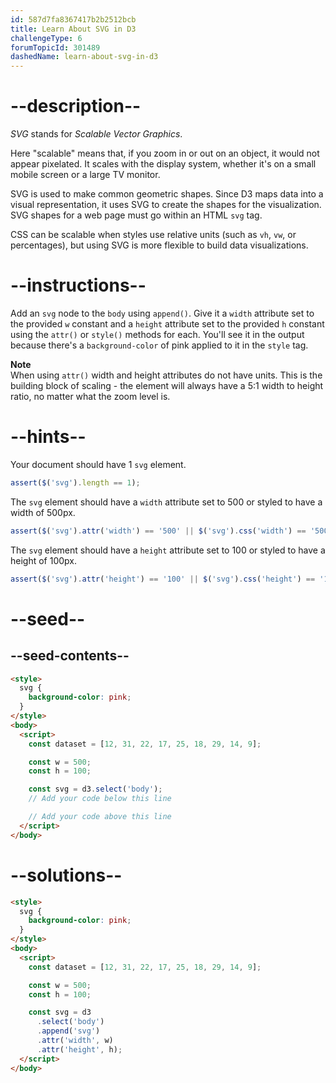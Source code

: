 ```yaml
---
id: 587d7fa8367417b2b2512bcb
title: Learn About SVG in D3
challengeType: 6
forumTopicId: 301489
dashedName: learn-about-svg-in-d3
---
```


# --description--

<dfn>SVG</dfn> stands for <dfn>Scalable Vector Graphics</dfn>.

Here "scalable" means that, if you zoom in or out on an object, it would not appear pixelated. It scales with the display system, whether it's on a small mobile screen or a large TV monitor.

SVG is used to make common geometric shapes. Since D3 maps data into a visual representation, it uses SVG to create the shapes for the visualization. SVG shapes for a web page must go within an HTML `svg` tag.

CSS can be scalable when styles use relative units (such as `vh`, `vw`, or percentages), but using SVG is more flexible to build data visualizations.

# --instructions--

Add an `svg` node to the `body` using `append()`. Give it a `width` attribute set to the provided `w` constant and a `height` attribute set to the provided `h` constant using the `attr()` or `style()` methods for each. You'll see it in the output because there's a `background-color` of pink applied to it in the `style` tag.

**Note**  
When using `attr()` width and height attributes do not have units. This is the building block of scaling - the element will always have a 5:1 width to height ratio, no matter what the zoom level is.

# --hints--

Your document should have 1 `svg` element.

```js
assert($('svg').length == 1);
```

The `svg` element should have a `width` attribute set to 500 or styled to have a width of 500px.

```js
assert($('svg').attr('width') == '500' || $('svg').css('width') == '500px');
```

The `svg` element should have a `height` attribute set to 100 or styled to have a height of 100px.

```js
assert($('svg').attr('height') == '100' || $('svg').css('height') == '100px');
```

# --seed--

## --seed-contents--

```html
<style>
  svg {
    background-color: pink;
  }
</style>
<body>
  <script>
    const dataset = [12, 31, 22, 17, 25, 18, 29, 14, 9];

    const w = 500;
    const h = 100;

    const svg = d3.select('body');
    // Add your code below this line

    // Add your code above this line
  </script>
</body>
```

# --solutions--

```html
<style>
  svg {
    background-color: pink;
  }
</style>
<body>
  <script>
    const dataset = [12, 31, 22, 17, 25, 18, 29, 14, 9];

    const w = 500;
    const h = 100;

    const svg = d3
      .select('body')
      .append('svg')
      .attr('width', w)
      .attr('height', h);
  </script>
</body>
```
